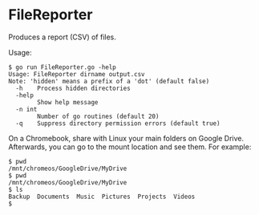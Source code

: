 # FileReporter
Produces a report (CSV) of files.

Usage:
```
$ go run FileReporter.go -help
Usage: FileReporter dirname output.csv
Note: 'hidden' means a prefix of a 'dot' (default false)
  -h	Process hidden directories
  -help
    	Show help message
  -n int
    	Number of go routines (default 20)
  -q	Suppress directory permission errors (default true)
```


On a Chromebook, share with Linux your main folders on Google Drive. Afterwards, 
you can go to the mount location and see them. For example:

```
$ pwd
/mnt/chromeos/GoogleDrive/MyDrive
$ pwd
/mnt/chromeos/GoogleDrive/MyDrive
$ ls
Backup  Documents  Music  Pictures  Projects  Videos
$ 
```
